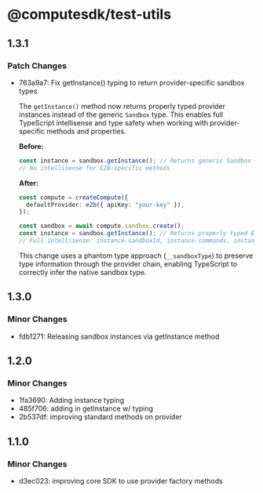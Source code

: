 # @computesdk/test-utils

## 1.3.1

### Patch Changes

- 763a9a7: Fix getInstance() typing to return provider-specific sandbox types

  The `getInstance()` method now returns properly typed provider instances instead of the generic `Sandbox` type. This enables full TypeScript intellisense and type safety when working with provider-specific methods and properties.

  **Before:**

  ```typescript
  const instance = sandbox.getInstance(); // Returns generic Sandbox
  // No intellisense for E2B-specific methods
  ```

  **After:**

  ```typescript
  const compute = createCompute({
    defaultProvider: e2b({ apiKey: "your-key" }),
  });

  const sandbox = await compute.sandbox.create();
  const instance = sandbox.getInstance(); // Returns properly typed E2B Sandbox
  // Full intellisense: instance.sandboxId, instance.commands, instance.files, etc.
  ```

  This change uses a phantom type approach (`__sandboxType`) to preserve type information through the provider chain, enabling TypeScript to correctly infer the native sandbox type.

## 1.3.0

### Minor Changes

- fdb1271: Releasing sandbox instances via getInstance method

## 1.2.0

### Minor Changes

- 1fa3690: Adding instance typing
- 485f706: adding in getInstance w/ typing
- 2b537df: improving standard methods on provider

## 1.1.0

### Minor Changes

- d3ec023: improving core SDK to use provider factory methods
